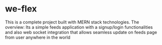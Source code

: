 # we-flex
This is a complete project built with MERN stack technologies. The overview: Its a simple feeds application with a signup/login functionalities and also web socket integration that allows seamless update on feeds page from user anywhere in the world
